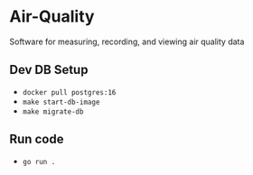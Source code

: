 # Air-Quality

Software for measuring, recording, and viewing air quality data

## Dev DB Setup

-   `docker pull postgres:16`
-   `make start-db-image`
-   `make migrate-db`

## Run code

-   `go run .`
